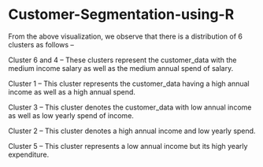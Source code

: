 # Customer-Segmentation-using-R

From the above visualization, we observe that there is a distribution of 6 clusters as follows –

Cluster 6 and 4 – These clusters represent the customer_data with the medium income salary as well as the medium annual spend of salary.

Cluster 1 – This cluster represents the customer_data having a high annual income as well as a high annual spend.

Cluster 3 – This cluster denotes the customer_data with low annual income as well as low yearly spend of income.

Cluster 2 – This cluster denotes a high annual income and low yearly spend.

Cluster 5 – This cluster represents a low annual income but its high yearly expenditure.


